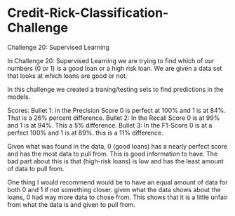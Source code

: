 # Credit-Rick-Classification-Challenge
Challenge 20: Supervised Learning

In Challenge 20: Supervised Learning we are trying to find which of our numbers (0 or 1) is a good loan or a high risk loan. We are given a data set that looks at which loans are good or not. 

In this challenge we created a traning/testing sets to find predictions in the models.

Scores:
Bullet 1: in the Precision Score 0 is perfect at 100% and 1 is at 84%. That is a 26% percent difference.
Bullet 2: In the Recall Score 0 is at 99% and 1 is at 94%. This a 5% difference.
Bullet 3: In the F1-Score 0 is at a perfect 100% and 1 is at 89%. this is a 11% difference.

Given what was found in the data, 0 (good loans) has a nearly perfect score and has the most data to pull from. This is good information to have. The bad part about this is that (high-risk loans) is low and has the least amount of data to pull from. 

One thing I would recommend would be to have an equal amount of data for both 0 and 1 if not something closer. given what the data shows about the loans, 0 had way more data to chose from. This shows that it is a little unfair from what the data is and given to pull from.